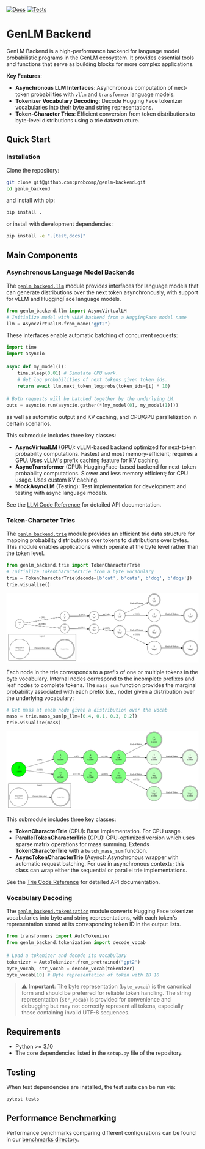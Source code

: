 [![Docs](https://github.com/probcomp/genlm-backend/actions/workflows/docs.yml/badge.svg)](https://github.com/probcomp/genlm-backend/actions/workflows/docs.yml)
[![Tests](https://github.com/probcomp/genlm-backend/actions/workflows/pytest.yml/badge.svg)](https://github.com/probcomp/genlm-backend/actions/workflows/pytest.yml)

# GenLM Backend

GenLM Backend is a high-performance backend for language model probabilistic programs in the GenLM ecosystem. It provides essential tools and functions that serve as building blocks for more complex applications.

**Key Features**:

* **Asynchronous LLM Interfaces**: Asynchronous computation of next-token probabilities with `vllm` and `transformer` language models.
* **Tokenizer Vocabulary Decoding**: Decode Hugging Face tokenizer vocabularies into their byte and string representations.
* **Token-Character Tries**: Efficient conversion from token distributions to byte-level distributions using a trie datastructure.

## Quick Start

### Installation

Clone the repository:
```bash
git clone git@github.com:probcomp/genlm-backend.git
cd genlm_backend
```
and install with pip:
```bash
pip install .
```
or install with development dependencies:
```bash
pip install -e ".[test,docs]"
```

## Main Components

### Asynchronous Language Model Backends

The [`genlm_backend.llm`](reference/genlm_backend/llm/__init__/) module provides interfaces for language models that can generate distributions over the next token asynchronously, with support for vLLM and HuggingFace language models. 

```python
from genlm_backend.llm import AsyncVirtualLM
# Initialize model with vLLM backend from a HuggingFace model name
llm = AsyncVirtualLM.from_name("gpt2")
```

These interfaces enable automatic batching of concurrent requests:

```python
import time
import asyncio

async def my_model(i):
    time.sleep(0.01) # Simulate CPU work.
    # Get log probabilities of next tokens given token_ids.
    return await llm.next_token_logprobs(token_ids=[i] * 10) 

# Both requests will be batched together by the underlying LM.
outs = asyncio.run(asyncio.gather(*[my_model(0), my_model(1)]))
```
as well as automatic output and KV caching, and CPU/GPU parallelization in certain scenarios.

This submodule includes three key classes:

- **AsyncVirtualLM** (GPU): vLLM-based backend optimized for next-token probability computations. Fastest and most memory-efficient; requires a GPU. Uses vLLM's prefix caching feature for KV caching.
- **AsyncTransformer** (CPU): HuggingFace-based backend for next-token probability computations. Slower and less memory efficient; for CPU usage. Uses custom KV caching.
- **MockAsyncLM** (Testing): Test implementation for development and testing with async language models.

See the [LLM Code Reference](reference/genlm_backend/llm/__init__/) for detailed API documentation.

### Token-Character Tries

The [`genlm_backend.trie`](reference/genlm_backend/trie/__init__/) module provides an efficient trie data structure for mapping probability distributions over tokens to distributions over bytes. This module enables applications which operate at the byte level rather than the token level. 

```python
from genlm_backend.trie import TokenCharacterTrie
# Initialize TokenCharacterTrie from a byte vocabulary
trie = TokenCharacterTrie(decode=[b'cat', b'cats', b'dog', b'dogs'])
trie.visualize()
```

![Example trie visualization](docs/images/trie_example.svg)

Each node in the trie corresponds to a prefix of one or multiple tokens in the byte vocabulary. Internal nodes correspond to the incomplete prefixes and leaf nodes to complete tokens. The `mass_sum` function provides the marginal probability associated with each prefix (i.e., node) given a distribution over the underlying vocabulary:

```python
# Get mass at each node given a distribution over the vocab
mass = trie.mass_sum(p_llm=[0.4, 0.1, 0.3, 0.2])
trie.visualize(mass)
```

![Example trie visualization with mass at each node](docs/images/trie_example_mass.svg)


This submodule includes three key classes:

- **TokenCharacterTrie** (CPU): Base implementation. For CPU usage.
- **ParallelTokenCharacterTrie** (GPU): GPU-optimized version which uses sparse matrix operations for mass summing. Extends **TokenCharacterTrie** with a `batch_mass_sum` function.
- **AsyncTokenCharacterTrie** (Async): Asynchronous wrapper with automatic request batching. For use in asynchronous contexts; this class can wrap either the sequential or parallel trie implementations.

See the [Trie Code Reference](reference/genlm_backend/trie/__init__/) for detailed API documentation.

### Vocabulary Decoding

The [`genlm_backend.tokenization`](reference/genlm_backend/tokenization/__init__/) module converts Hugging Face tokenizer vocabularies into byte and string representations, with each token's representation stored at its corresponding token ID in the output lists.

```python
from transformers import AutoTokenizer
from genlm_backend.tokenization import decode_vocab

# Load a tokenizer and decode its vocabulary
tokenizer = AutoTokenizer.from_pretrained("gpt2")
byte_vocab, str_vocab = decode_vocab(tokenizer)
byte_vocab[10] # Byte representation of token with ID 10
```

> ⚠️ **Important**: The byte representation (`byte_vocab`) is the canonical form and should be preferred for reliable token handling. The string representation (`str_vocab`) is provided for convenience and debugging but may not correctly represent all tokens, especially those containing invalid UTF-8 sequences.

## Requirements

- Python >= 3.10
- The core dependencies listed in the `setup.py` file of the repository.

## Testing

When test dependencies are installed, the test suite can be run via:
```bash
pytest tests
```

## Performance Benchmarking

Performance benchmarks comparing different configurations can be found in our [benchmarks directory](https://github.com/probcomp/genlm-backend/tree/main/benchmark).